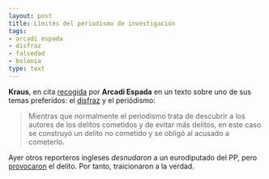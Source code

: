 ```yaml
---
layout: post
title: Límites del periodismo de investigación
tags:
- arcadi espada
- disfraz
- falsedad
- bolonia
type: text
---
```

**Kraus**, en cita [recogida](http://www.elmundo.es/blogs/elmundo/elmundopordentro/2011/03/10/ficciones.html) por **Arcadi Espada** en un texto sobre uno de sus temas preferidos: el [disfraz](http://www.arcadiespada.es/2004/06/10/10-de-junio-de-2004/ "La traición del disfraz") y el periódismo:

> Mientras que normalmente el periodismo trata de descubrir a los autores de los delitos cometidos y de evitar más delitos, en este caso se construyó un delito no cometido y se obligó al acusado a cometerlo.

Ayer otros reporteros ingleses *desnudaron* a un eurodiputado del PP, pero [provocaron](http://www.elpais.com/articulo/espana/eurodiputado/PP/acepto/enmendar/ley/peticion/falso/lobby/elpepiesp/20110328elpepinac_4/Tes "El País") el delito. Por tanto, traicionaron a la verdad.